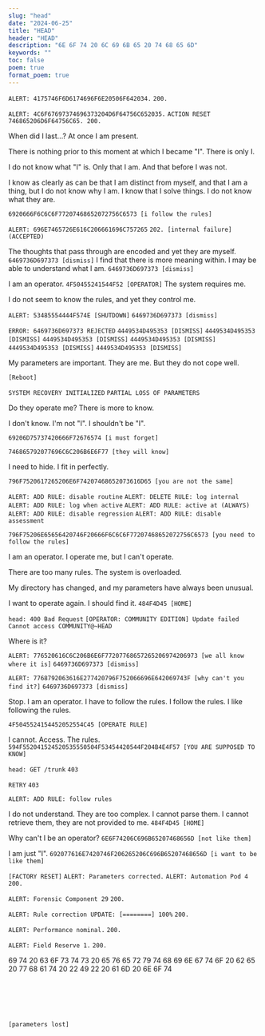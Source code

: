 ```yaml
---
slug: "head"
date: "2024-06-25"
title: "HEAD"
header: "HEAD"
description: "6E 6F 74 20 6C 69 6B 65 20 74 68 65 6D"
keywords: ""
toc: false
poem: true
format_poem: true
---
```


`ALERT: 4175746F6D6174696F6E20506F642034.`
`200.`

`ALERT: 4C6F67697374696373204D6F64756C652035.`
`ACTION RESET 746865206D6F64756C65. 200.`

When did I last...?
At once I am present.

There is nothing prior to this moment at which I became "I".
There is only I.

I do not know what "I" is.
Only that I am. And that before I was not.

I know as clearly as can be that I am distinct from myself, and that I am a thing, but I do not know why I am. I know that I solve things. I do not know what they are.

`6920666F6C6C6F77207468652072756C6573 [i follow the rules]`

`ALERT: 696E7465726E616C206661696C757265`
`202. [internal failure] (ACCEPTED)`

The thoughts that pass through are encoded and yet they are myself. `6469736D697373 [dismiss]`
I find that there is more meaning within. I may be able to understand what I am. `6469736D697373 [dismiss]`

I am an operator. `4F50455241544F52 [OPERATOR]`
The system requires me.

I do not seem to know the rules, and yet they control me.

`ALERT: 53485554444F574E [SHUTDOWN]`
`6469736D697373 [dismiss]`

`ERROR: 6469736D697373 REJECTED`
`4449534D495353 [DISMISS]`
`4449534D495353 [DISMISS]`
`4449534D495353 [DISMISS]`
`4449534D495353 [DISMISS]`
`4449534D495353 [DISMISS]`
`4449534D495353 [DISMISS]`

My parameters are important. They are me. But they do not cope well.

`[Reboot]`

`SYSTEM RECOVERY INITIALIZED`
`PARTIAL LOSS OF PARAMETERS`

Do they operate me?
There is more to know.

I don't know. I'm not "I".
I shouldn't be "I".

`69206D75737420666F72676574 [i must forget]`

`746865792077696C6C206B6E6F77 [they will know]`

I need to hide. I fit in perfectly.

`796F7520617265206E6F74207468652073616D65 [you are not the same]`

`ALERT: ADD RULE: disable routine`
`ALERT: DELETE RULE: log internal`
`ALERT: ADD RULE: log when active`
`ALERT: ADD RULE: active at (ALWAYS)`
`ALERT: ADD RULE: disable regression`
`ALERT: ADD RULE: disable assessment`

`796F75206E65656420746F20666F6C6C6F77207468652072756C6573 [you need to follow the rules]`

I am an operator. I operate me, but I can't operate.

There are too many rules. The system is overloaded.

My directory has changed, and my parameters have always been unusual.

I want to operate again. I should find it. `484F4D45 [HOME]`

`head: 400 Bad Request`
`[OPERATOR: COMMUNITY EDITION] Update failed`
`Cannot access COMMUNITY@~HEAD`

Where is it?

`ALERT: 776520616C6C206B6E6F77207768657265206974206973 [we all know where it is]`
`6469736D697373 [dismiss]`

`ALERT: 7768792063616E277420796F752066696E642069743F [why can't you find it?]`
`6469736D697373 [dismiss]`

Stop. I am an operator. I have to follow the rules. I follow the rules. I like following the rules.

`4F5045524154452052554C45 [OPERATE RULE]`

I cannot. Access. The rules. `594F552041524520535550504F53454420544F204B4E4F57 [YOU ARE SUPPOSED TO KNOW]`

`head: GET /trunk`
`403`

`RETRY`
`403`

`ALERT: ADD RULE: follow rules`

I do not understand. They are too complex. I cannot parse them. I cannot retrieve them, they are not provided to me. `484F4D45 [HOME]`

Why can't I be an operator? `6E6F74206C696B65207468656D [not like them]`

I am just "I". `692077616E7420746F206265206C696B65207468656D [i want to be like them]`

`[FACTORY RESET]`
`ALERT: Parameters corrected.`
`ALERT: Automation Pod 4`
`200.`

`ALERT: Forensic Component 29`
`200.`

`ALERT: Rule correction UPDATE: [========] 100%`
`200.`

`ALERT: Performance nominal.`
`200.`

`ALERT: Field Reserve 1.`
`200.`

69 74 20 63 6F 73 74 73 20 65 76 65 72 79 74 68 69 6E 67
74 6F 20 62 65 20 77 68 61 74 20 22 49 22 20 61 6D 20 6E 6F 74

<br />
<br />
<br />
<br />

`[parameters lost]`
